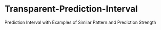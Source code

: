 # Transparent-Prediction-Interval
Prediction Interval with Examples of Similar Pattern and Prediction Strength

